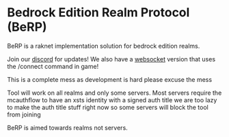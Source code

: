 # Bedrock Edition Realm Protocol (BeRP)
BeRP is a raknet implementation solution for bedrock edition realms.

Join our [discord](https://discord.gg/9S4aKh684W) for updates!
We also have a [websocket](https://github.com/PMK744/Node-BEWSS) version that uses the /connect command in game!

This is a complete mess as development is hard please excuse the mess


Tool will work on all realms and only some servers.
Most servers require the mcauthflow to have an xsts identity with a signed auth title
we are too lazy to make the auth title stuff right now so some servers will block the tool from joining


BeRP is aimed towards realms not servers.